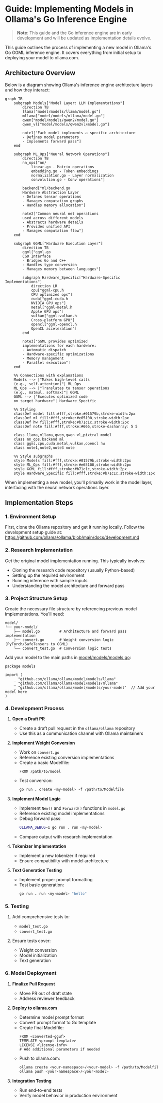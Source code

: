 # Guide: Implementing Models in Ollama's Go Inference Engine

> **Note**: This guide and the Go inference engine are in early development and will be updated as implementation details evolve.

This guide outlines the process of implementing a new model in Ollama's Go GGML inference engine. It covers everything from initial setup to deploying your model to ollama.com.

## Architecture Overview

Below is a diagram showing Ollama's inference engine architecture layers and how they interact:

```mermaid
graph TB
    subgraph Models["Model Layer: LLM Implementations"]
        direction TB
        llama["model/models/llama/model.go"]
        mllama["model/models/mllama/model.go"]
        qwen["model/models/qwen2/model.go"]
        qwen_vl["model/models/qwen2vl/model.go"]
        
        note1["Each model implements a specific architecture
        - Defines model parameters
        - Implements forward pass"]
    end

    subgraph ML_Ops["Neural Network Operations"]
        direction TB
        nn_ops["nn/
            linear.go - Matrix operations
            embedding.go - Token embeddings
            normalization.go - Layer normalization
            convolution.go - Conv operations"]
        
        backend["ml/backend.go
        Hardware Abstraction Layer
        - Defines tensor operations
        - Manages computation graphs
        - Handles memory allocation"]

        note2["Common neural net operations
        used across different models
        - Abstracts hardware details
        - Provides unified API
        - Manages computation flow"]
    end

    subgraph GGML["Hardware Execution Layer"]
        direction TB
        ggml["ggml.go
        CGO Interface
        - Bridges Go and C++
        - Handles type conversion
        - Manages memory between languages"]
        
        subgraph Hardware_Specific["Hardware-Specific Implementations"]
            direction LR
            cpu["ggml-cpu.h
            CPU optimized ops"]
            cuda["ggml-cuda.h
            NVIDIA GPU ops"]
            metal["ggml-metal.h
            Apple GPU ops"]
            vulkan["ggml-vulkan.h
            Cross-platform GPU"]
            opencl["ggml-opencl.h
            OpenCL acceleration"]
        end

        note3["GGML provides optimized 
        implementations for each hardware:
        - Automatic dispatch
        - Hardware-specific optimizations
        - Memory management
        - Parallel execution"]
    end

    %% Connections with explanations
    Models --> |"Makes high-level calls
    (e.g., self-attention)"| ML_Ops
    ML_Ops --> |"Translates to tensor operations
    (e.g., matmul, softmax)"| GGML
    GGML --> |"Executes optimized code
    on target hardware"| Hardware_Specific
    
    %% Styling
    classDef model fill:#fff,stroke:#01579b,stroke-width:2px
    classDef ml fill:#fff,stroke:#e65100,stroke-width:2px
    classDef hw fill:#fff,stroke:#b71c1c,stroke-width:2px
    classDef note fill:#fff,stroke:#666,stroke-dasharray: 5 5
    
    class llama,mllama,qwen,qwen_vl,pixtral model
    class nn_ops,backend ml
    class ggml,cpu,cuda,metal,vulkan,opencl hw
    class note1,note2,note3 note

    %% Style subgraphs
    style Models fill:#fff,stroke:#01579b,stroke-width:2px
    style ML_Ops fill:#fff,stroke:#e65100,stroke-width:2px
    style GGML fill:#fff,stroke:#b71c1c,stroke-width:2px
    style Hardware_Specific fill:#fff,stroke:#b71c1c,stroke-width:1px
```

When implementing a new model, you'll primarily work in the model layer, interfacing with the neural network operations layer.

## Implementation Steps

### 1. Environment Setup

First, clone the Ollama repository and get it running locally. Follow the development setup guide at:
https://github.com/ollama/ollama/blob/main/docs/development.md

### 2. Research Implementation

Get the original model implementation running. This typically involves:
- Cloning the research code repository (usually Python-based)
- Setting up the required environment
- Running inference with sample inputs
- Understanding the model architecture and forward pass

### 3. Project Structure Setup

Create the necessary file structure by referencing previous model implementations. You'll need:

```
model/
└── your-model/
    ├── model.go         # Architecture and forward pass implementation
    ├── convert.go       # Weight conversion logic (PyTorch/SafeTensors to GGML)
    └── convert_test.go  # Conversion logic tests
```

Add your model to the main paths in [model/models/models.go](https://github.com/ollama/ollama/blob/main/model/models/models.go):

```
package models

import (
    _ "github.com/ollama/ollama/model/models/llama"
    _ "github.com/ollama/ollama/model/models/mllama"
    _ "github.com/ollama/ollama/model/models/your-model"  // Add your model here
)
```

### 4. Development Process

1. **Open a Draft PR**
   - Create a draft pull request in the `ollama/ollama` repository
   - Use this as a communication channel with Ollama maintainers

2. **Implement Weight Conversion**
   - Work on `convert.go`
   - Reference existing conversion implementations
   - Create a basic Modelfile:
     ```
     FROM /path/to/model
     ```
   - Test conversion:
     ```bash
     go run . create <my-model> -f /path/to/Modelfile
     ```

3. **Implement Model Logic**
   - Implement `New()` and `Forward()` functions in `model.go`
   - Reference existing model implementations
   - Debug forward pass:
     ```bash
     OLLAMA_DEBUG=1 go run . run <my-model>
     ```
   - Compare output with research implementation

4. **Tokenizer Implementation**
   - Implement a new tokenizer if required
   - Ensure compatibility with model architecture

5. **Text Generation Testing**
   - Implement proper prompt formatting
   - Test basic generation:
     ```bash
     go run . run <my-model> "hello"
     ```

### 5. Testing

1. Add comprehensive tests to:
   - `model_test.go`
   - `convert_test.go`

2. Ensure tests cover:
   - Weight conversion
   - Model initialization
   - Text generation

### 6. Model Deployment

1. **Finalize Pull Request**
   - Move PR out of draft state
   - Address reviewer feedback

2. **Deploy to ollama.com**
   - Determine model prompt format
   - Convert prompt format to Go template
   - Create final Modelfile:
     ```
     FROM <converted-gguf>
     TEMPLATE <prompt-template>
     LICENSE <license-info>
     # Add additional parameters if needed
     ```
   - Push to ollama.com:
     ```bash
     ollama create <your-namespace>/<your-model> -f /path/to/Modelfile
     ollama push <your-namespace>/<your-model>
     ```

3. **Integration Testing**
   - Run end-to-end tests
   - Verify model behavior in production environment
